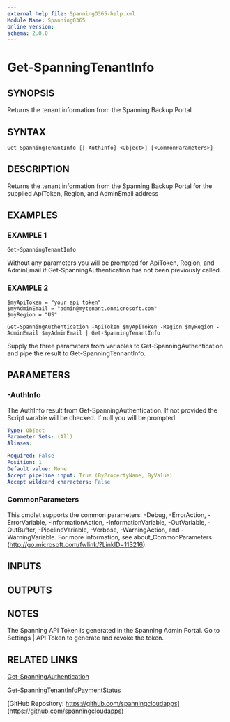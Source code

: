 ```yaml
---
external help file: SpanningO365-help.xml
Module Name: SpanningO365
online version:
schema: 2.0.0
---
```


# Get-SpanningTenantInfo

## SYNOPSIS
Returns the tenant information from the Spanning Backup Portal

## SYNTAX

```
Get-SpanningTenantInfo [[-AuthInfo] <Object>] [<CommonParameters>]
```

## DESCRIPTION
Returns the tenant information from the Spanning Backup Portal for the supplied ApiToken, Region, and AdminEmail address

## EXAMPLES

### EXAMPLE 1
```
Get-SpanningTenantInfo
```

Without any parameters you will be prompted for ApiToken, Region, and AdminEmail if Get-SpanningAuthentication has not been previously called.

### EXAMPLE 2
```
$myApiToken = "your api token"
$myAdminEmail = "admin@mytenant.onmicrosoft.com"
$myRegion = "US"

Get-SpanningAuthentication -ApiToken $myApiToken -Region $myRegion -AdminEmail $myAdminEmail | Get-SpanningTenantInfo
```

Supply the three parameters from variables to Get-SpanningAuthentication and pipe the result to Get-SpanningTennantInfo.

## PARAMETERS

### -AuthInfo
The AuthInfo result from Get-SpanningAuthentication.
If not provided the Script varable will be checked.
If null you will be prompted.

```yaml
Type: Object
Parameter Sets: (All)
Aliases:

Required: False
Position: 1
Default value: None
Accept pipeline input: True (ByPropertyName, ByValue)
Accept wildcard characters: False
```

### CommonParameters
This cmdlet supports the common parameters: -Debug, -ErrorAction, -ErrorVariable, -InformationAction, -InformationVariable, -OutVariable, -OutBuffer, -PipelineVariable, -Verbose, -WarningAction, and -WarningVariable. For more information, see about_CommonParameters (http://go.microsoft.com/fwlink/?LinkID=113216).

## INPUTS

## OUTPUTS

## NOTES
The Spanning API Token is generated in the Spanning Admin Portal.
Go to Settings | API Token to generate and revoke the token.

## RELATED LINKS

[Get-SpanningAuthentication](Get-SpanningAuthentication.md)

[Get-SpanningTenantInfoPaymentStatus](Get-SpanningTenantInfoPaymentStatus.md)

[GitHub Repository: https://github.com/spanningcloudapps](https://github.com/spanningcloudapps)

